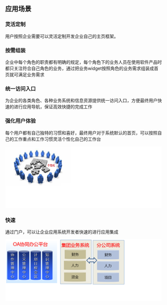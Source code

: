 ## 应用场景

### 灵活定制

用户按照企业需要可以灵活定制开发企业自己的主页框架。

### 按需组装

企业中每个角色的职责都有明确的规定，每个角色下的业务人员在使用软件产品时都只关注符合自己角色的业务，通过把业务widget按照角色的业务需求组装成首页就可满足业务需求

### 统一访问入口

为企业的各类角色、各种业务系统和信息资源提供统一访问入口，方便最终用户快速的进行应用导航，保证高效快捷的完成工作

### 强化用户体验

每个用户都有自己独特的习惯和喜好，最终用户对于系统默认的首页，可以按照自己的工作重点和工作习惯灵活个性化自己的工作台

![](/articles/cportal/1-/images/3.PNG)

### 快速

通过门户，可以让企业应用系统开发者快速的进行应用集成

![](/articles/cportal/1-/images/4.PNG)
